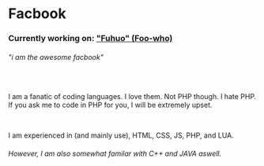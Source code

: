 <html>
  <body>
    <h1>Facbook</h1>
    <h3>Currently working on: <a href="#" title="Codename">"Fuhuo" (Foo-who)</a></h3>
    <h6><i>"i am the awesome facbook"</i></h6>
    <br>
    <p>I am a fanatic of coding languages. I love them. Not PHP though. I hate PHP. If you ask me to code in PHP for you, I will be extremely upset.</p>
     <br>
    <p>I am experienced in (and mainly use), HTML, CSS, JS, PHP, and LUA.</p>
    <h6>However, I am also somewhat familar with C++ and JAVA aswell.</h6>
  </body>
</html>
